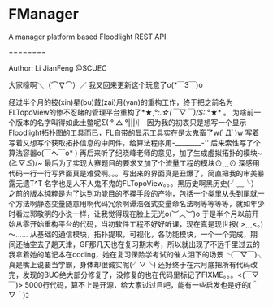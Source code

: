 FManager
========

A manager platform based Floodlight REST API

========

Author: Li JianFeng @SCUEC</br>

大家嚎啊＼（⌒∇⌒）／
我又回来更新这个玩意了o(*￣3￣)o

经过半个月的披(xin)星(bu)戴(zai)月(yan)的重构工作，终于把之前名为FLTopoView的惨不忍睹的管理平台重构了*★,°*:.☆\(￣▽￣)/$:*.°★* 。
为啥前一个版本的名字叫得如此土鳖呢Σ( ° △ °|||)︴
因为我的初衷只是想写一个显示Floodlight拓扑图的工具而已，FL自带的显示工具实在是太鬼畜了w(ﾟДﾟ)w
写着写着又想写个获取拓扑信息的中间件，给算法程序用-________-''
后来索性写了个算法容器o(￣ヘ￣o* )
再后来听了纪晓峰老师的意见，加了生成虚拟拓扑的模块~\(≧▽≦)/~
最后为了实现大赛题目的要求又加了个流量工程的模块⊙﹏⊙
深感用代码一行一行写界面真是难受啊。。。写出来的界面真是丑爆了，简直把我的审美暴露无遗T^T
名字也是人不人鬼不鬼的FLTopoView。。。黑历史啊黑历史(╯﹏╰）
之前的版本纯粹是为了达到功能目的不择手段的产物，包括一个类里从头到尾就一个方法啊静态变量随意用啊代码冗余啊谭浩强式变量命名法啊等等等等，就如年少时看过郭敬明的小说一样，让我觉得现在脸上无光o(︶︿︶)o
于是半个月以前开始从零开始重构平台的代码，当初软件工程不好好听课，现在真是现世报( >﹏<。)～……
从基础的通信模块，拓扑提取，可视化，各功能模块，一个一个完成，期间还抽空去了趟天津，GF那几天也在复习期末考，所以就出现了不远千里过去的我拿着她的笔记本在coding，她在复习保险学考试的催人泪下的场景╰(￣▽￣)╮
真是嘴上说要当学霸，身体却很诚实呢(╯▽╰)
还好终于在六月底把所有代码改完，发现的BUG绝大部分修复了，没修复的也在代码里标记了FIXME。。。<(￣▽￣)>
5000行代码，算不上是开源，给大家过过目吧，能有一些启发也是好的(＾▽＾)ｺ
